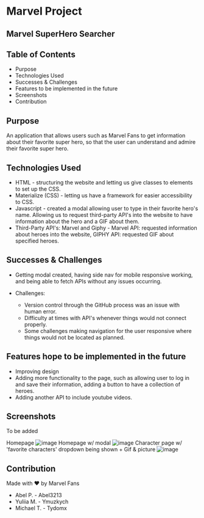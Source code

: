 # Marvel Project
## Marvel SuperHero Searcher

## Table of Contents
* Purpose
* Technologies Used
* Successes & Challenges
* Features to be implemented in the future
* Screenshots
* Contribution

## Purpose
An application that allows users such as Marvel Fans to get information about their favorite super hero, so that the user can understand and admire their favorite super hero.

## Technologies Used

* HTML - structuring the website and letting us give classes to elements to set up the CSS. 
* Materialize (CSS) - letting us have a framework for easier accessibility to CSS. 
* Javascript - created a modal allowing user to type in their favorite hero's name. Allowing us to request third-party API's into the website to have information about the hero and a GIF about them.
* Third-Party API's: Marvel and Giphy - Marvel API: requested information about heroes into the website, GIPHY API: requested GIF about specified heroes.

## Successes & Challenges
* Getting modal created, having side nav for mobile responsive working, and being able to fetch APIs without any issues occurring.

* Challenges: 
  * Version control through the GitHub process was an issue with human error. 
  * Difficulty at times with API's whenever things would not connect properly.
  * Some challenges making navigation for the user responsive where things would not be located as planned.

## Features hope to be implemented in the future
* Improving design
* Adding more functionality to the page, such as allowing user to log in and save their information, adding a button to have a collection of heroes.
* Adding another API to include youtube videos.

## Screenshots
To be added

Homepage
![image](https://user-images.githubusercontent.com/99767019/167271733-f82c846f-653e-4db7-b209-8accc476c78c.png)
Homepage w/ modal
![image](https://user-images.githubusercontent.com/99767019/167272327-008340e4-3137-4979-8a15-610711a772cf.png)
Character page w/ 'favorite characters' dropdown being shown + Gif & picture
![image](https://user-images.githubusercontent.com/99767019/167272514-a7e34bb2-99fa-4daa-a920-0a1b799a3dfb.png)



## Contribution
Made with ❤️ by Marvel Fans 
* Abel P. - Abel3213
* Yuliia M. - Ymuzkych
* Michael T. - Tydomx
